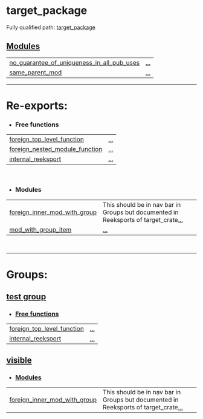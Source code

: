 # target_package

Fully qualified path: [target_package](./target_package.md)


## [Modules](./target_package-modules.md)

| | |
|:---|:---|
| [no_guarantee_of_uniqueness_in_all_pub_uses](./target_package-no_guarantee_of_uniqueness_in_all_pub_uses.md) | [...](./target_package-no_guarantee_of_uniqueness_in_all_pub_uses.md) |
| [same_parent_mod](./target_package-same_parent_mod.md) | [...](./target_package-same_parent_mod.md) |


---
 
# Re-exports: 

 - ### Free functions

| | |
|:---|:---|
| [foreign_top_level_function](./foreign_package-foreign_top_level_function.md) | [...](./foreign_package-foreign_top_level_function.md) |
| [foreign_nested_module_function](./foreign_package-foreign_module-foreign_nested_module-foreign_nested_module_function.md) | [...](./foreign_package-foreign_module-foreign_nested_module-foreign_nested_module_function.md) |
| [internal_reeksport](./target_package-same_parent_mod-nested_same_parent_mod-internal_reeksport.md) | [...](./target_package-same_parent_mod-nested_same_parent_mod-internal_reeksport.md) |

<br>


 - ### Modules

| | |
|:---|:---|
| [foreign_inner_mod_with_group](./foreign_package-foreign_module-foreign_inner_mod_with_group.md) | This should be in nav bar in Groups but documented in Reeksports of target_crate[...](./foreign_package-foreign_module-foreign_inner_mod_with_group.md) |
| [mod_with_group_item](./foreign_package-mod_with_group_item.md) | [...](./foreign_package-mod_with_group_item.md) |

<br>



---
 
# Groups: 

## [test group](test_group.md)

- ### [Free functions](./test_group-free_functions.md)

| | |
|:---|:---|
| [foreign_top_level_function](./foreign_package-foreign_top_level_function.md) | [...](./foreign_package-foreign_top_level_function.md) |
| [internal_reeksport](./target_package-same_parent_mod-nested_same_parent_mod-internal_reeksport.md) | [...](./target_package-same_parent_mod-nested_same_parent_mod-internal_reeksport.md) |

## [visible](visible.md)

- ### [Modules](./visible-modules.md)

| | |
|:---|:---|
| [foreign_inner_mod_with_group](./foreign_package-foreign_module-foreign_inner_mod_with_group.md) | This should be in nav bar in Groups but documented in Reeksports of target_crate[...](./foreign_package-foreign_module-foreign_inner_mod_with_group.md) |
